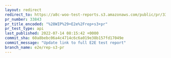 ```yaml
---
layout: redirect
redirect_to: https://a8c-woo-test-reports.s3.amazonaws.com/public/pr/33843/api/index.html
pr_number: 33843
pr_title_encoded: "%28WIP%29+E2e%2Frep+s3+pr"
pr_test_type: api
last_published: 2022-07-14 08:15:42 +0000
commit_sha: 60a8bebc06a4c4714c6c6a019e38b157fd17049e
commit_message: "Update link to full E2E test report"
branch_name: e2e/rep-s3-pr
---
```

